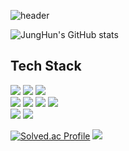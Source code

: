 ![header](https://capsule-render.vercel.app/api?type=wave&color=auto&height=100&section=header&text=HI%20I%20AM%20CHAEJUNGHUN%20&animation=fadeIn&fontSize=40)

![JungHun's GitHub stats](https://github-readme-stats.vercel.app/api?username=chaesc1&show_icons=true&theme=radical)

## Tech Stack
<img src="https://img.shields.io/badge/Python-3776AB?style=round-square&logo=python&logoColor=white"/></a> 
<img src="https://img.shields.io/badge/PyTorch-EE4C2C?style=round-square&logo=pytorch&logoColor=white"/></a> 
<img src="https://img.shields.io/badge/OpenCV-5C3EE8?style=round-square&logo=OpenCV&logoColor=Purple"/></a> </br>
<img src="https://img.shields.io/badge/Typescript-FDB515?style=round-square&logo=TypeScript&logoColor=Purple"/></a> 
<img src="https://img.shields.io/badge/Expo-9933CC?style=round-square&logo=Expo&logoColor=Purple"/></a> 
<img src="https://img.shields.io/badge/React-61DAFB?style=round-square&logo=React&logoColor=black"/></a> 
<img src="https://img.shields.io/badge/NestJS-E0234E?style=round-square&logo=NestJS&logoColor=black"/></a> </br>
<img src="https://img.shields.io/badge/Clang-A8B9CC?style=round-square&logo=C&logoColor=black"/></a>
<img src="https://img.shields.io/badge/.NET-512BD4?style=round-square&logo=dotnet&logoColor=black"/></a>


[![Solved.ac Profile](http://mazassumnida.wtf/api/generate_badge?boj=chaesc1223)](https://solved.ac/chaesc1223)
![](./profile-3d-contrib/profile-green-animate.svg)
